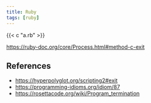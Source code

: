 ```yaml
---
title: Ruby
tags: [ruby]
---
```


{{< c "a.rb" >}}

<https://ruby-doc.org/core/Process.html#method-c-exit>

## References

- <https://hyperpolyglot.org/scripting2#exit>
- <https://programming-idioms.org/idiom/87>
- <https://rosettacode.org/wiki/Program_termination>
